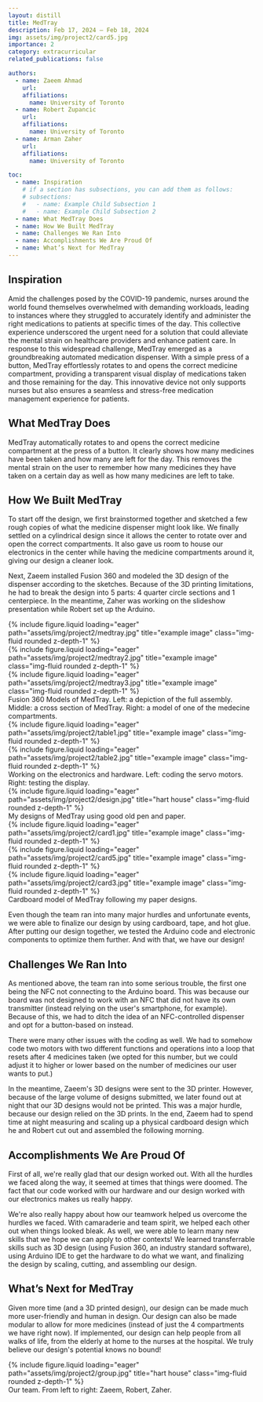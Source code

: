 ```yaml
---
layout: distill
title: MedTray
description: Feb 17, 2024 — Feb 18, 2024
img: assets/img/project2/card5.jpg
importance: 2
category: extracurricular
related_publications: false

authors:
  - name: Zaeem Ahmad
    url: 
    affiliations:
      name: University of Toronto
  - name: Robert Zupancic
    url: 
    affiliations:
      name: University of Toronto
  - name: Arman Zaher
    url: 
    affiliations:
      name: University of Toronto

toc:
  - name: Inspiration
    # if a section has subsections, you can add them as follows:
    # subsections:
    #   - name: Example Child Subsection 1
    #   - name: Example Child Subsection 2
  - name: What MedTray Does
  - name: How We Built MedTray
  - name: Challenges We Ran Into
  - name: Accomplishments We Are Proud Of
  - name: What’s Next for MedTray
---
```


## Inspiration

Amid the challenges posed by the COVID-19 pandemic, nurses around the world found themselves overwhelmed with demanding workloads, leading to instances where they struggled to accurately identify and administer the right medications to patients at specific times of the day. This collective experience underscored the urgent need for a solution that could alleviate the mental strain on healthcare providers and enhance patient care. In response to this widespread challenge, MedTray emerged as a groundbreaking automated medication dispenser. With a simple press of a button, MedTray effortlessly rotates to and opens the correct medicine compartment, providing a transparent visual display of medications taken and those remaining for the day. This innovative device not only supports nurses but also ensures a seamless and stress-free medication management experience for patients.

## What MedTray Does

MedTray automatically rotates to and opens the correct medicine compartment at the press of a button. It clearly shows how many medicines have been taken and how many are left for the day. This removes the mental strain on the user to remember how many medicines they have taken on a certain day as well as how many medicines are left to take.

## How We Built MedTray

To start off the design, we first brainstormed together and sketched a few rough copies of what the medicine dispenser might look like. We finally settled on a cylindrical design since it allows the center to rotate over and open the correct compartments. It also gave us room to house our electronics in the center while having the medicine compartments around it, giving our design a cleaner look.

Next, Zaeem installed Fusion 360 and modeled the 3D design of the dispenser according to the sketches. Because of the 3D printing limitations, he had to break the design into 5 parts: 4 quarter circle sections and 1 centerpiece. In the meantime, Zaher was working on the slideshow presentation while Robert set up the Arduino.

<div class="row">
    <div class="col-sm mt-3 mt-md-0">
        {% include figure.liquid loading="eager" path="assets/img/project2/medtray.jpg" title="example image" class="img-fluid rounded z-depth-1" %}
    </div>
    <div class="col-sm mt-3 mt-md-0">
        {% include figure.liquid loading="eager" path="assets/img/project2/medtray2.jpg" title="example image" class="img-fluid rounded z-depth-1" %}
    </div>
    <div class="col-sm mt-3 mt-md-0">
        {% include figure.liquid loading="eager" path="assets/img/project2/medtray3.jpg" title="example image" class="img-fluid rounded z-depth-1" %}
    </div>
</div>
<div class="caption">
    Fusion 360 Models of MedTray. Left: a depiction of the full assembly. Middle: a cross section of MedTray. Right: a model of one of the medecine compartments.
</div>

<div class="row">
    <div class="col-sm mt-3 mt-md-0">
        {% include figure.liquid loading="eager" path="assets/img/project2/table1.jpg" title="example image" class="img-fluid rounded z-depth-1" %}
    </div>
    <div class="col-sm mt-3 mt-md-0">
        {% include figure.liquid loading="eager" path="assets/img/project2/table2.jpg" title="example image" class="img-fluid rounded z-depth-1" %}
    </div>
</div>
<div class="caption">
    Working on the electronics and hardware. Left: coding the servo motors. Right: testing the display.
</div>

<div class="row">
    <div class="col-sm mt-3 mt-md-0">
        {% include figure.liquid loading="eager" path="assets/img/project2/design.jpg" title="hart house" class="img-fluid rounded z-depth-1" %}
    </div>
</div>
<div class="caption">
    My designs of MedTray using good old pen and paper.
</div>

<div class="row">
    <div class="col-sm mt-3 mt-md-0">
        {% include figure.liquid loading="eager" path="assets/img/project2/card1.jpg" title="example image" class="img-fluid rounded z-depth-1" %}
    </div>
    <div class="col-sm mt-3 mt-md-0">
        {% include figure.liquid loading="eager" path="assets/img/project2/card5.jpg" title="example image" class="img-fluid rounded z-depth-1" %}
    </div>
    <div class="col-sm mt-3 mt-md-0">
        {% include figure.liquid loading="eager" path="assets/img/project2/card3.jpg" title="example image" class="img-fluid rounded z-depth-1" %}
    </div>
</div>
<div class="caption">
    Cardboard model of MedTray following my paper designs.
</div>

Even though the team ran into many major hurdles and unfortunate events, we were able to finalize our design by using cardboard, tape, and hot glue. After putting our design together, we tested the Arduino code and electronic components to optimize them further. And with that, we have our design!

## Challenges We Ran Into

As mentioned above, the team ran into some serious trouble, the first one being the NFC not connecting to the Arduino board. This was because our board was not designed to work with an NFC that did not have its own transmitter (instead relying on the user's smartphone, for example). Because of this, we had to ditch the idea of an NFC-controlled dispenser and opt for a button-based on instead.

There were many other issues with the coding as well. We had to somehow code two motors with two different functions and operations into a loop that resets after 4 medicines taken (we opted for this number, but we could adjust it to higher or lower based on the number of medicines our user wants to put.)

In the meantime, Zaeem's 3D designs were sent to the 3D printer. However, because of the large volume of designs submitted, we later found out at night that our 3D designs would not be printed. This was a major hurdle, because our design relied on the 3D prints. In the end, Zaeem had to spend time at night measuring and scaling up a physical cardboard design which he and Robert cut out and assembled the following morning.




## Accomplishments We Are Proud Of

First of all, we're really glad that our design worked out. With all the hurdles we faced along the way, it seemed at times that things were doomed. The fact that our code worked with our hardware and our design worked with our electronics makes us really happy.

We're also really happy about how our teamwork helped us overcome the hurdles we faced. With camaraderie and team spirit, we helped each other out when things looked bleak. As well, we were able to learn many new skills that we hope we can apply to other contexts! We learned transferrable skills such as 3D design (using Fusion 360, an industry standard software), using Arduino IDE to get the hardware to do what we want, and finalizing the design by scaling, cutting, and assembling our design.

## What’s Next for MedTray

Given more time (and a 3D printed design), our design can be made much more user-friendly and human in design. Our design can also be made modular to allow for more medicines (instead of just the 4 compartments we have right now). If implemented, our design can help people from all walks of life, from the elderly at home to the nurses at the hospital. We truly believe our design's potential knows no bound!

<div class="row">
    <div class="col-sm mt-3 mt-md-0">
        {% include figure.liquid loading="eager" path="assets/img/project2/group.jpg" title="hart house" class="img-fluid rounded z-depth-1" %}
    </div>
</div>
<div class="caption">
    Our team. From left to right: Zaeem, Robert, Zaher.
</div>